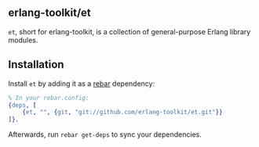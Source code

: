 ## erlang-toolkit/et

`et`, short for erlang-toolkit, is a collection of general-purpose Erlang library modules.


## Installation

Install `et` by adding it as a [rebar](https://github.com/basho/rebar)
dependency:

```erlang
% In your rebar.config:
{deps, [
    {et, "", {git, "git://github.com/erlang-toolkit/et.git"}}
]}.
```

Afterwards, run `rebar get-deps` to sync your dependencies.
